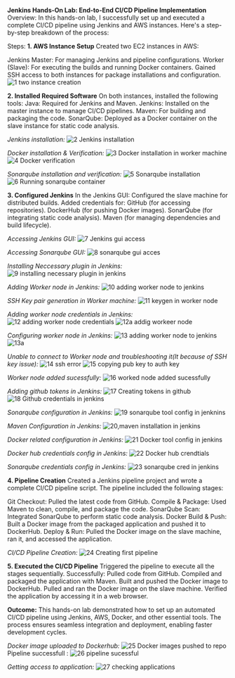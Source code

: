 **Jenkins Hands-On Lab: End-to-End CI/CD Pipeline Implementation**
Overview:
In this hands-on lab, I successfully set up and executed a complete CI/CD pipeline using Jenkins and AWS instances. Here's a step-by-step breakdown of the process:

Steps:
**1. AWS Instance Setup**
Created two EC2 instances in AWS:

Jenkins Master: For managing Jenkins and pipeline configurations.
Worker (Slave): For executing the builds and running Docker containers.
Gained SSH access to both instances for package installations and configuration.
![1 two instance creation](https://github.com/user-attachments/assets/add64e69-1047-4c26-97eb-adc14f361b5e)


**2. Installed Required Software**
On both instances, installed the following tools:
Java: Required for Jenkins and Maven.
Jenkins: Installed on the master instance to manage CI/CD pipelines.
Maven: For building and packaging the code.
SonarQube: Deployed as a Docker container on the slave instance for static code analysis.

_Jenkins installation:_
![2 Jenkins installation](https://github.com/user-attachments/assets/67143ef7-06d8-460e-b07d-561e9f034c24)

_Docker installation & Verification:_
![3 Docker installation in worker machine](https://github.com/user-attachments/assets/82b1281b-6ae1-4823-9b23-6680f7d61e43)
![4 Docker verification](https://github.com/user-attachments/assets/9912e757-e411-4509-90c2-60c8fd541517)

_Sonarqube installation and verification:_
![5 Sonarqube installation](https://github.com/user-attachments/assets/6738a4a9-8fdb-4cec-b97e-0bebf601dbb9)
![6 Running sonarqube container](https://github.com/user-attachments/assets/afb92528-df24-4558-ac33-0460068f7e0b)


**3. Configured Jenkins**
In the Jenkins GUI:
Configured the slave machine for distributed builds.
Added credentials for:
GitHub (for accessing repositories).
DockerHub (for pushing Docker images).
SonarQube (for integrating static code analysis).
Maven (for managing dependencies and build lifecycle).

_Accessing Jenkins GUI:_
![7 Jenkins gui access](https://github.com/user-attachments/assets/a4c2455b-4d6d-44a0-a3f8-5d2c5705621b)

_Accessing Sonarqube GUI:_
![8 sonarqube gui acces](https://github.com/user-attachments/assets/1cf8ea20-7190-428f-bf7c-5857dbd78c52)

_Installing Neccessary plugin in Jenkins:_
![9 installing necessary plugin in jenkins](https://github.com/user-attachments/assets/6e1c2ae9-60bd-4072-a58c-0a1727097642)

_Adding Worker node in Jenkins:_
![10 adding worker node to jenkins](https://github.com/user-attachments/assets/6b921d95-af2f-4884-9458-97d2a60bb710)

_SSH Key pair generation in Worker machine:_
![11 keygen in worker node](https://github.com/user-attachments/assets/b026197f-e066-41b0-8207-d4cfc4ff1d2b)

_Adding worker node credentials in Jenkins:_
![12 adding worker node credentials](https://github.com/user-attachments/assets/d0bb7dfc-de08-4f33-a40d-d3522897a4c2)
![12a addig workeer node](https://github.com/user-attachments/assets/72e75d01-fb3b-41c5-a5bb-56ee3359a3c4)

_Configuring worker node in Jenkins:_
![13 adding worker node to jenkins](https://github.com/user-attachments/assets/6e8a36ab-c17e-454b-a087-5cd664456cba)
![13a](https://github.com/user-attachments/assets/ca2432b2-a000-45cf-b2b7-9113c15db463)

_Unable to connect to Worker node and troubleshooting it(It because of SSH key issue):_
![14 ssh error](https://github.com/user-attachments/assets/ad12fada-3175-4c35-a579-7c90a78440b7)
![15 copying pub key to auth key](https://github.com/user-attachments/assets/6a69202b-b5eb-4880-b6fa-aefd14e2cf9b)

_Worker node added sucessfully:_
![16 worked node added sucessfully](https://github.com/user-attachments/assets/2cda3d3d-f626-49fb-887e-85e49e60bcdb)

_Adding github tokens in Jenkins:_
![17 Creating tokens in github](https://github.com/user-attachments/assets/3c340c07-3315-4ced-be66-43a032fcdf5c)
![18 Github credentials in jenkins](https://github.com/user-attachments/assets/de1c7b91-1bbe-4403-af07-e37a8bb2e3bb)

_Sonarqube configuration in Jenkins:_
![19 sonarqube tool config in jenknins](https://github.com/user-attachments/assets/dff0b1da-d9e7-4a21-b662-33daf37c6eeb)

_Maven Configuration in Jenkins:_
![20,maven installation in jenkins](https://github.com/user-attachments/assets/ede1ce6d-8ea9-4add-9312-9a6805cec0d0)

_Docker related configuration in Jenkins:_
![21 Docker tool config in jenkins](https://github.com/user-attachments/assets/e6c28beb-489f-41ee-9bc9-12698b94648e)

_Docker hub credentials config in Jenkins:_
![22 Docker hub crendtials](https://github.com/user-attachments/assets/7b445729-031f-43af-a81d-90c843009510)

_Sonarqube credentials config in Jenkins:_
![23 sonarqube cred in jenkins](https://github.com/user-attachments/assets/b77ea8d5-518c-48fb-8eba-614ebe36cf0d)


**4. Pipeline Creation**
Created a Jenkins pipeline project and wrote a complete CI/CD pipeline script. The pipeline included the following stages:

Git Checkout: Pulled the latest code from GitHub.
Compile & Package: Used Maven to clean, compile, and package the code.
SonarQube Scan: Integrated SonarQube to perform static code analysis.
Docker Build & Push: Built a Docker image from the packaged application and pushed it to DockerHub.
Deploy & Run: Pulled the Docker image on the slave machine, ran it, and accessed the application.

_CI/CD Pipeline Creation:_
![24 Creating first pipeline](https://github.com/user-attachments/assets/551faed6-e8fe-4a51-935a-4e8561662f46)


**5. Executed the CI/CD Pipeline**
Triggered the pipeline to execute all the stages sequentially.
Successfully:
Pulled code from GitHub.
Compiled and packaged the application with Maven.
Built and pushed the Docker image to DockerHub.
Pulled and ran the Docker image on the slave machine.
Verified the application by accessing it in a web browser.

**Outcome:**
This hands-on lab demonstrated how to set up an automated CI/CD pipeline using Jenkins, AWS, Docker, and other essential tools. The process ensures seamless integration and deployment, enabling faster development cycles.

_Docker image uploaded to Dockerhub:_
![25 Docker images pushed to repo](https://github.com/user-attachments/assets/4f7cc0bc-32cd-453a-b318-94b85a6679bd)
Pipeline successfull :
![26 pipeline sucessful](https://github.com/user-attachments/assets/0886d14f-dd42-4cd1-85df-237336efc88a)

_Getting access to application:_
![27 checking applications](https://github.com/user-attachments/assets/b52fe152-e8c2-4be2-bec3-d65439b4c3a4)




